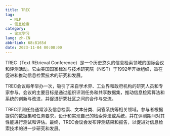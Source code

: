```yaml
---
title: TREC
tag:
  - NLP
  - 信息检索
category:
  - 论文学习
lang: zh-CN
abbrlink: 68c8165d
date: 2023-11-04 00:00:00
---
```


TREC（Text REtrieval Conference）是一个历史悠久的信息检索领域的国际会议和评测活动。它由美国国家标准与技术研究院（NIST）于1992年开始组织，旨在促进和推动信息检索技术的研究和发展。
<!--more-->
TREC会议每年举办一次，吸引了来自学术界、工业界和政府机构的研究人员和专家参与。会议的主要目标是通过组织评测任务和共享数据集，推动信息检索算法和系统的创新与改进，并促进研究社区之间的合作与交流。

TREC评测任务通常涉及信息检索、文本分类、问答系统等相关领域。参与者根据提供的数据集和任务要求，设计和实现自己的检索算法或系统，并在评测期间对其性能进行测试和评估。最终，TREC会议会发布评测结果和报告，以促进对信息检索技术的进一步研究和发展。